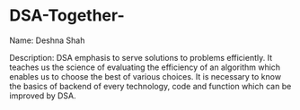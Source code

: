 # DSA-Together-
Name: Deshna Shah

Description: DSA emphasis to serve solutions to problems efficiently.
It teaches us the science of evaluating the efficiency of an algorithm which enables us to choose the best of various choices. It is necessary to know the basics of backend of every technology, code and function which can be improved by DSA.
